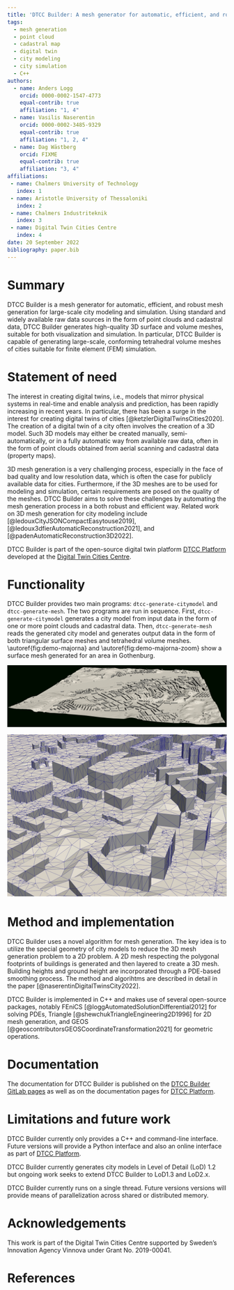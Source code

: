 ```yaml
---
title: 'DTCC Builder: A mesh generator for automatic, efficient, and robust mesh generation for large-scale city modeling and simulation'
tags:
  - mesh generation
  - point cloud
  - cadastral map
  - digital twin
  - city modeling
  - city simulation
  - C++
authors:
  - name: Anders Logg
    orcid: 0000-0002-1547-4773
    equal-contrib: true
    affiliation: "1, 4"
  - name: Vasilis Naserentin
    orcid: 0000-0002-3485-9329
    equal-contrib: true
    affiliation: "1, 2, 4"
  - name: Dag Wästberg
    orcid: FIXME
    equal-contrib: true
    affiliation: "3, 4"
affiliations:
 - name: Chalmers University of Technology
   index: 1
 - name: Aristotle University of Thessaloniki
   index: 2
 - name: Chalmers Industriteknik
   index: 3
 - name: Digital Twin Cities Centre
   index: 4
date: 20 September 2022
bibliography: paper.bib
---
```


# Summary

DTCC Builder is a mesh generator for automatic, efficient, and robust
mesh generation for large-scale city modeling and simulation.  Using
standard and widely available raw data sources in the form of point
clouds and cadastral data, DTCC Builder generates high-quality 3D
surface and volume meshes, suitable for both visualization and
simulation. In particular, DTCC Builder is capable of generating
large-scale, conforming tetrahedral volume meshes of cities suitable
for finite element (FEM) simulation.

# Statement of need

The interest in creating digital twins, i.e., models that mirror
physical systems in real-time and enable analysis and prediction, has
been rapidly increasing in recent years. In particular, there has
been a surge in the interest for creating digital twins of cities
[@ketzlerDigitalTwinsCities2020]. The creation of a digital twin of a
city often involves the creation of a 3D model. Such 3D models may
either be created manually, semi-automatically, or in a fully
automatic way from available raw data, often in the form of point
clouds obtained from aerial scanning and cadastral data (property
maps).

3D mesh generation is a very challenging process, especially in the
face of bad quality and low resolution data, which is often the case
for publicly available data for cities. Furthermore, if the 3D meshes
are to be used for modeling and simulation, certain requirements are
posed on the quality of the meshes. DTCC Builder aims to solve these
challenges by automating the mesh generation process in a both robust
and efficient way. Related work on 3D mesh generation for city
modeling include [@ledouxCityJSONCompactEasytouse2019],
[@ledoux3dfierAutomaticReconstruction2021], and
[@padenAutomaticReconstruction3D2022].

DTCC Builder is part of the open-source digital twin platform
[DTCC Platform](https://platform.dtcc.chalmers.se) developed at the
[Digital Twin Cities Centre](https://dtcc.chalmers.se).

# Functionality

DTCC Builder provides two main programs: `dtcc-generate-citymodel` and
`dtcc-generate-mesh`. The two programs are run in sequence. First,
`dtcc-generate-citymodel` generates a city model from input data in
the form of one or more point clouds and cadastral data. Then,
`dtcc-generate-mesh` reads the generated city model and generates
output data in the form of both triangular surface meshes and
tetrahedral volume meshes. \autoref{fig:demo-majorna} and
\autoref{fig:demo-majorna-zoom} show a surface mesh generated for an
area in Gothenburg.

![Surface mesh of an area (Majorna) in Gothenburg, generated with DTCC Buider.\label{fig:demo-majorna}](demo-majorna.jpg)

![Detail of surface mesh of an area (Majorna) in Gothenburg, generated with DTCC Builder.\label{fig:demo-majorna-zoom}](demo-majorna-zoom.jpg)

# Method and implementation

DTCC Builder uses a novel algorithm for mesh generation. The key idea
is to utilize the special geometry of city models to reduce the 3D
mesh generation problem to a 2D problem. A 2D mesh respecting the
polygonal footprints of buildings is generated and then layered to
create a 3D mesh. Building heights and ground height are incorporated
through a PDE-based smoothing process. The method and algorihtms are
described in detail in the paper [@naserentinDigitalTwinsCity2022].

DTCC Builder is implemented in C++ and makes use of several
open-source packages, notably FEniCS
[@loggAutomatedSolutionDifferential2012] for solving PDEs, Triangle
[@shewchukTriangleEngineering2D1996] for 2D mesh generation, and GEOS
[@geoscontributorsGEOSCoordinateTransformation2021] for geometric
operations.

# Documentation

The documentation for DTCC Builder is published on the
[DTCC Builder GitLab pages](https://gitlab.com/dtcc-platform/dtcc-builder)
as well as on the documentation pages for
[DTCC Platform](https://platform.dtcc.chalmers.se).

# Limitations and future work

DTCC Builder currently only provides a C++ and command-line
interface. Future versions will provide a Python interface and also an
online interface as part of
[DTCC Platform](https://platform.dtcc.chalmers.se).

DTCC Builder currently generates city models in Level of Detail (LoD)
1.2 but ongoing work seeks to extend DTCC Builder to LoD1.3 and LoD2.x.

DTCC Builder currently runs on a single thread. Future versions versions will
provide means of parallelization across shared or distributed memory.

# Acknowledgements

This work is part of the Digital Twin Cities Centre supported by
Sweden’s Innovation Agency Vinnova under Grant No.  2019-00041.

# References
